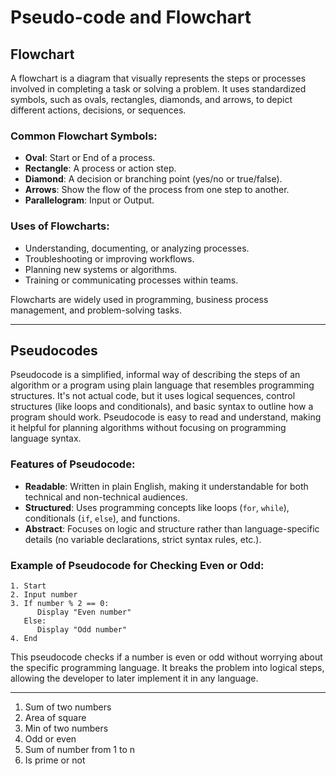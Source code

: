 # Pseudo-code and Flowchart

## Flowchart
A flowchart is a diagram that visually represents the steps or processes involved in completing a task or solving a problem. It uses standardized symbols, such as ovals, rectangles, diamonds, and arrows, to depict different actions, decisions, or sequences.

### Common Flowchart Symbols:
- **Oval**: Start or End of a process.
- **Rectangle**: A process or action step.
- **Diamond**: A decision or branching point (yes/no or true/false).
- **Arrows**: Show the flow of the process from one step to another.
- **Parallelogram**: Input or Output.

### Uses of Flowcharts:
- Understanding, documenting, or analyzing processes.
- Troubleshooting or improving workflows.
- Planning new systems or algorithms.
- Training or communicating processes within teams.

Flowcharts are widely used in programming, business process management, and problem-solving tasks.

---

## Pseudocodes

Pseudocode is a simplified, informal way of describing the steps of an algorithm or a program using plain language that resembles programming structures. It's not actual code, but it uses logical sequences, control structures (like loops and conditionals), and basic syntax to outline how a program should work. Pseudocode is easy to read and understand, making it helpful for planning algorithms without focusing on programming language syntax.

### Features of Pseudocode:
- **Readable**: Written in plain English, making it understandable for both technical and non-technical audiences.
- **Structured**: Uses programming concepts like loops (`for`, `while`), conditionals (`if`, `else`), and functions.
- **Abstract**: Focuses on logic and structure rather than language-specific details (no variable declarations, strict syntax rules, etc.).

### Example of Pseudocode for Checking Even or Odd:

```plaintext
1. Start
2. Input number
3. If number % 2 == 0:
      Display "Even number"
   Else:
      Display "Odd number"
4. End
```

This pseudocode checks if a number is even or odd without worrying about the specific programming language. It breaks the problem into logical steps, allowing the developer to later implement it in any language.

---

1. Sum of two numbers
2. Area of square
3. Min of two numbers 
4. Odd or even
5. Sum of number from 1 to n
6. Is prime or not